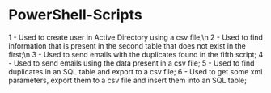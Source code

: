 # PowerShell-Scripts

1 - Used to create user in Active Directory using a csv file;\n
2 - Used to find information that is present in the second table that does not exist in the first;\n
3 - Used to send emails with the duplicates found in the fifth script;
4 - Used to send emails using the data present in a csv file;
5 - Used to find duplicates in an SQL table and export to a csv file;
6 - Used to get some xml parameters, export them to a csv file and insert them into an SQL table;
